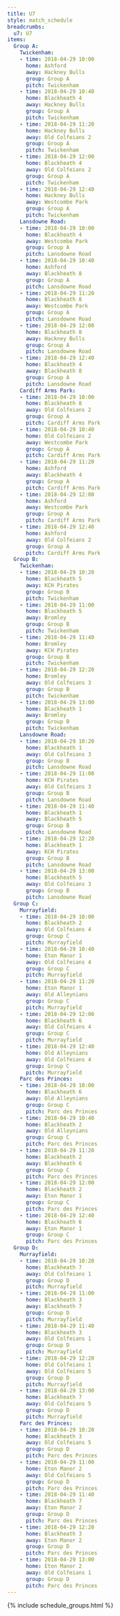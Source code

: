 ```yaml
---
title: U7
style: match_schedule
breadcrumbs:
  u7: U7
items:
  Group A:
    Twickenham:
    - time: 2018-04-29 10:00
      home: Ashford
      away: Hackney Bulls
      group: Group A
      pitch: Twickenham
    - time: 2018-04-29 10:40
      home: Blackheath 4
      away: Hackney Bulls
      group: Group A
      pitch: Twickenham
    - time: 2018-04-29 11:20
      home: Hackney Bulls
      away: Old Colfeians 2
      group: Group A
      pitch: Twickenham
    - time: 2018-04-29 12:00
      home: Blackheath 4
      away: Old Colfeians 2
      group: Group A
      pitch: Twickenham
    - time: 2018-04-29 12:40
      home: Hackney Bulls
      away: Westcombe Park
      group: Group A
      pitch: Twickenham
    Lansdowne Road:
    - time: 2018-04-29 10:00
      home: Blackheath 4
      away: Westcombe Park
      group: Group A
      pitch: Lansdowne Road
    - time: 2018-04-29 10:40
      home: Ashford
      away: Blackheath 8
      group: Group A
      pitch: Lansdowne Road
    - time: 2018-04-29 11:20
      home: Blackheath 8
      away: Westcombe Park
      group: Group A
      pitch: Lansdowne Road
    - time: 2018-04-29 12:00
      home: Blackheath 8
      away: Hackney Bulls
      group: Group A
      pitch: Lansdowne Road
    - time: 2018-04-29 12:40
      home: Blackheath 4
      away: Blackheath 8
      group: Group A
      pitch: Lansdowne Road
    Cardiff Arms Park:
    - time: 2018-04-29 10:00
      home: Blackheath 8
      away: Old Colfeians 2
      group: Group A
      pitch: Cardiff Arms Park
    - time: 2018-04-29 10:40
      home: Old Colfeians 2
      away: Westcombe Park
      group: Group A
      pitch: Cardiff Arms Park
    - time: 2018-04-29 11:20
      home: Ashford
      away: Blackheath 4
      group: Group A
      pitch: Cardiff Arms Park
    - time: 2018-04-29 12:00
      home: Ashford
      away: Westcombe Park
      group: Group A
      pitch: Cardiff Arms Park
    - time: 2018-04-29 12:40
      home: Ashford
      away: Old Colfeians 2
      group: Group A
      pitch: Cardiff Arms Park
  Group B:
    Twickenham:
    - time: 2018-04-29 10:20
      home: Blackheath 5
      away: KCH Pirates
      group: Group B
      pitch: Twickenham
    - time: 2018-04-29 11:00
      home: Blackheath 5
      away: Bromley
      group: Group B
      pitch: Twickenham
    - time: 2018-04-29 11:40
      home: Bromley
      away: KCH Pirates
      group: Group B
      pitch: Twickenham
    - time: 2018-04-29 12:20
      home: Bromley
      away: Old Colfeians 3
      group: Group B
      pitch: Twickenham
    - time: 2018-04-29 13:00
      home: Blackheath 1
      away: Bromley
      group: Group B
      pitch: Twickenham
    Lansdowne Road:
    - time: 2018-04-29 10:20
      home: Blackheath 1
      away: Old Colfeians 3
      group: Group B
      pitch: Lansdowne Road
    - time: 2018-04-29 11:00
      home: KCH Pirates
      away: Old Colfeians 3
      group: Group B
      pitch: Lansdowne Road
    - time: 2018-04-29 11:40
      home: Blackheath 1
      away: Blackheath 5
      group: Group B
      pitch: Lansdowne Road
    - time: 2018-04-29 12:20
      home: Blackheath 1
      away: KCH Pirates
      group: Group B
      pitch: Lansdowne Road
    - time: 2018-04-29 13:00
      home: Blackheath 5
      away: Old Colfeians 3
      group: Group B
      pitch: Lansdowne Road
  Group C:
    Murrayfield:
    - time: 2018-04-29 10:00
      home: Blackheath 2
      away: Old Colfeians 4
      group: Group C
      pitch: Murrayfield
    - time: 2018-04-29 10:40
      home: Eton Manor 1
      away: Old Colfeians 4
      group: Group C
      pitch: Murrayfield
    - time: 2018-04-29 11:20
      home: Eton Manor 1
      away: Old Alleynians
      group: Group C
      pitch: Murrayfield
    - time: 2018-04-29 12:00
      home: Blackheath 6
      away: Old Colfeians 4
      group: Group C
      pitch: Murrayfield
    - time: 2018-04-29 12:40
      home: Old Alleynians
      away: Old Colfeians 4
      group: Group C
      pitch: Murrayfield
    Parc des Princes:
    - time: 2018-04-29 10:00
      home: Blackheath 6
      away: Old Alleynians
      group: Group C
      pitch: Parc des Princes
    - time: 2018-04-29 10:40
      home: Blackheath 2
      away: Old Alleynians
      group: Group C
      pitch: Parc des Princes
    - time: 2018-04-29 11:20
      home: Blackheath 2
      away: Blackheath 6
      group: Group C
      pitch: Parc des Princes
    - time: 2018-04-29 12:00
      home: Blackheath 2
      away: Eton Manor 1
      group: Group C
      pitch: Parc des Princes
    - time: 2018-04-29 12:40
      home: Blackheath 6
      away: Eton Manor 1
      group: Group C
      pitch: Parc des Princes
  Group D:
    Murrayfield:
    - time: 2018-04-29 10:20
      home: Blackheath 7
      away: Old Colfeians 1
      group: Group D
      pitch: Murrayfield
    - time: 2018-04-29 11:00
      home: Blackheath 3
      away: Blackheath 7
      group: Group D
      pitch: Murrayfield
    - time: 2018-04-29 11:40
      home: Blackheath 3
      away: Old Colfeians 1
      group: Group D
      pitch: Murrayfield
    - time: 2018-04-29 12:20
      home: Old Colfeians 1
      away: Old Colfeians 5
      group: Group D
      pitch: Murrayfield
    - time: 2018-04-29 13:00
      home: Blackheath 7
      away: Old Colfeians 5
      group: Group D
      pitch: Murrayfield
    Parc des Princes:
    - time: 2018-04-29 10:20
      home: Blackheath 3
      away: Old Colfeians 5
      group: Group D
      pitch: Parc des Princes
    - time: 2018-04-29 11:00
      home: Eton Manor 2
      away: Old Colfeians 5
      group: Group D
      pitch: Parc des Princes
    - time: 2018-04-29 11:40
      home: Blackheath 7
      away: Eton Manor 2
      group: Group D
      pitch: Parc des Princes
    - time: 2018-04-29 12:20
      home: Blackheath 3
      away: Eton Manor 2
      group: Group D
      pitch: Parc des Princes
    - time: 2018-04-29 13:00
      home: Eton Manor 2
      away: Old Colfeians 1
      group: Group D
      pitch: Parc des Princes
---
```


{% include schedule_groups.html %}
